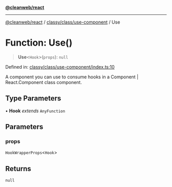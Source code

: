 [**@cleanweb/react**](../../../../README.md)

***

[@cleanweb/react](../../../../modules.md) / [classy/class/use-component](../README.md) / Use

# Function: Use()

> **Use**\<`Hook`\>(`props`): `null`

Defined in: [classy/class/use-component/index.ts:10](https://github.com/cleanjsweb/neat-react/blob/14baaff619a13096b0ac0ffe8ec82445197edebb/classy/class/use-component/index.ts#L10)

A component you can use to consume hooks
in a Component \| React.Component class component.

## Type Parameters

• **Hook** *extends* `AnyFunction`

## Parameters

### props

`HookWrapperProps`\<`Hook`\>

## Returns

`null`

